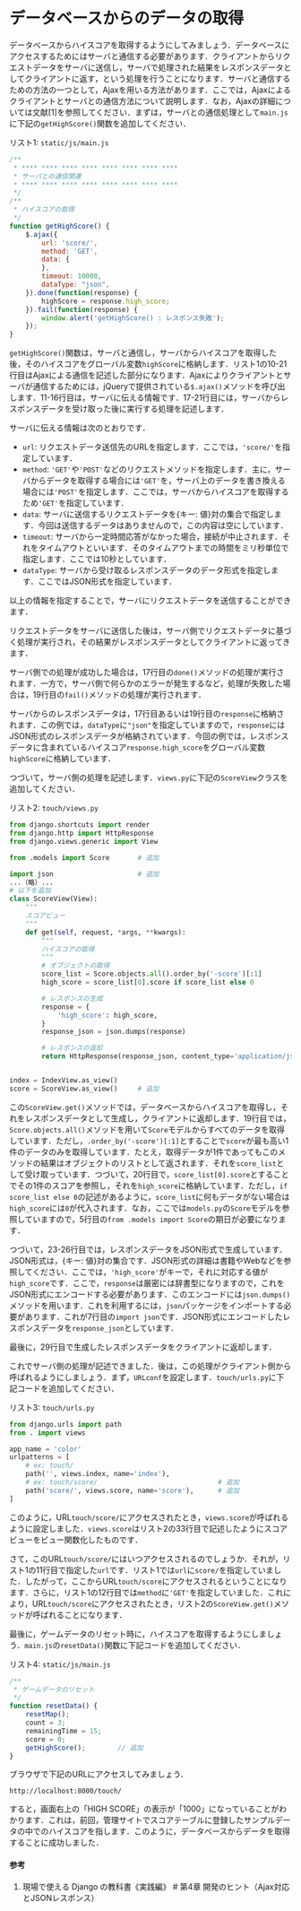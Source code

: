 # データベースからのデータの取得

データベースからハイスコアを取得するようにしてみましょう．データベースにアクセスするためにはサーバと通信する必要があります．クライアントからリクエストデータをサーバに送信し，サーバで処理された結果をレスポンスデータとしてクライアントに返す，という処理を行うことになります．サーバと通信するための方法の一つとして，Ajaxを用いる方法があります．ここでは，Ajaxによるクライアントとサーバとの通信方法について説明します．なお，Ajaxの詳細については文献[1]を参照してください．まずは，サーバとの通信処理として`main.js`に下記の`getHighScore()`関数を追加してください．

リスト1: `static/js/main.js`
```js
/**
 * **** **** **** **** **** **** **** ****
 * サーバとの通信関連
 * **** **** **** **** **** **** **** ****
 */
/**
 * ハイスコアの取得
 */
function getHighScore() {
    $.ajax({
        url: 'score/',
        method: 'GET',
        data: {
        },
        timeout: 10000,
        dataType: "json",
    }).done(function(response) {
        highScore = response.high_score;
    }).fail(function(response) {
        window.alert('getHighScore() : レスポンス失敗');
    });
}
```

`getHighScore()`関数は，サーバと通信し，サーバからハイスコアを取得した後，そのハイスコアをグローバル変数`highScore`に格納します．リスト1の10-21行目はAjaxによる通信を記述した部分になります．Ajaxによりクライアントとサーバが通信するためには，jQueryで提供されている`$.ajax()`メソッドを呼び出します．11-16行目は，サーバに伝える情報です．17-21行目には，サーバからレスポンスデータを受け取った後に実行する処理を記述します．

サーバに伝える情報は次のとおりです．

- `url`: リクエストデータ送信先のURLを指定します．ここでは，`'score/'`を指定しています．
- `method`: `'GET'`や`'POST'`などのリクエストメソッドを指定します．主に，サーバからデータを取得する場合には`'GET'`を，サーバ上のデータを書き換える場合には`'POST'`を指定します．ここでは，サーバからハイスコアを取得するため`'GET'`を指定しています．
- `data`: サーバに送信するリクエストデータを{キー: 値}対の集合で指定します．今回は送信するデータはありませんので，この内容は空にしています．
- `timeout`: サーバから一定時間応答がなかった場合，接続が中止されます．それをタイムアウトといいます．そのタイムアウトまでの時間をミリ秒単位で指定します．ここでは10秒としています．
- `dataType`: サーバから受け取るレスポンスデータのデータ形式を指定します．ここではJSON形式を指定しています．

以上の情報を指定することで，サーバにリクエストデータを送信することができます．

リクエストデータをサーバに送信した後は，サーバ側でリクエストデータに基づく処理が実行され，その結果がレスポンスデータとしてクライアントに返ってきます．

サーバ側での処理が成功した場合は，17行目の`done()`メソッドの処理が実行されます．一方で，サーバ側で何らかのエラーが発生するなど，処理が失敗した場合は，19行目の`fail()`メソッドの処理が実行されます．

サーバからのレスポンスデータは，17行目あるいは19行目の`response`に格納されます．この例では，`dataType`に`"json"`を指定していますので，`response`にはJSON形式のレスポンスデータが格納されています．今回の例では，レスポンスデータに含まれているハイスコア`response.high_score`をグローバル変数`highScore`に格納しています．


つづいて，サーバ側の処理を記述します．`views.py`に下記の`ScoreView`クラスを追加してください．

リスト2: `touch/views.py`
```py
from django.shortcuts import render
from django.http import HttpResponse
from django.views.generic import View

from .models import Score       # 追加

import json                     # 追加
...（略）...
# 以下を追加
class ScoreView(View):
    """
    スコアビュー
    """
    def get(self, request, *args, **kwargs):
        """
        ハイスコアの取得
        """
        # オブジェクトの取得
        score_list = Score.objects.all().order_by('-score')[:1]
        high_score = score_list[0].score if score_list else 0

        # レスポンスの生成
        response = {
            'high_score': high_score,
        }
        response_json = json.dumps(response)

        # レスポンスの返却
        return HttpResponse(response_json, content_type='application/json')


index = IndexView.as_view()
score = ScoreView.as_view()		# 追加
```

この`ScoreView.get()`メソッドでは，データベースからハイスコアを取得し，それをレスポンスデータとして生成し，クライアントに返却します．19行目では，`Score.objects.all()`メソッドを用いて`Score`モデルからすべてのデータを取得しています．ただし，`.order_by('-score')[:1]`とすることで`score`が最も高い1件のデータのみを取得しています．たとえ，取得データが1件であってもこのメソッドの結果はオブジェクトのリストとして返されます．それを`score_list`として受け取っています．つづいて，20行目で，`score_list[0].score`とすることでその1件のスコアを参照し，それを`high_score`に格納しています．ただし，`if score_list else 0`の記述があるように，`score_list`に何もデータがない場合は`high_score`には`0`が代入されます．なお，ここでは`models.py`の`Score`モデルを参照していますので，5行目の`from .models import Score`の期日が必要になります．

つづいて，23-26行目では，レスポンスデータをJSON形式で生成しています．JSON形式は，{キー: 値}対の集合です．JSON形式の詳細は書籍やWebなどを参照してください．ここでは，`'high_score'`がキーで，それに対応する値が`high_score`です．ここで，`response`は厳密には辞書型になりますので，これをJSON形式にエンコードする必要があります．このエンコードには`json.dumps()`メソッドを用います．これを利用するには，`json`パッケージをインポートする必要があります．これが7行目の`import json`です．JSON形式にエンコードしたレスポンスデータを`response_json`としています．

最後に，29行目で生成したレスポンスデータをクライアントに返却します．

これでサーバ側の処理が記述できました．後は，この処理がクライアント側から呼ばれるようにしましょう．まず，`URLconf`を設定します．`touch/urls.py`に下記コードを追加してください．

リスト3: `touch/urls.py`
```py
from django.urls import path
from . import views

app_name = 'color'
urlpatterns = [
    # ex: touch/
    path('', views.index, name='index'),
    # ex: touch/score/								# 追加
    path('score/', views.score, name='score'),		# 追加
]
```

このように，URL`touch/score/`にアクセスされたとき，`views.score`が呼ばれるように設定しました．`views.score`はリスト2の33行目で記述したようにスコアビューをビュー関数化したものです．

さて，このURL`touch/score/`にはいつアクセスされるのでしょうか．それが，リスト1の11行目で指定した`url`です．リスト1では`url`に`score/`を指定していました．したがって，ここからURL`touch/score`にアクセスされるということになります．さらに，リスト1の12行目では`method`に`'GET'`を指定していました．これにより，URL`touch/score`にアクセスされたとき，リスト2の`ScoreView.get()`メソッドが呼ばれることになります．

最後に，ゲームデータのリセット時に，ハイスコアを取得するようにしましょう．`main.js`の`resetData()`関数に下記コードを追加してください．

リスト4: `static/js/main.js`
```js
/**
 * ゲームデータのリセット
 */
function resetData() {
    resetMap();
    count = 3;
    remainingTime = 15;
    score = 0;
    getHighScore();        // 追加
}
```

ブラウザで下記のURLにアクセスしてみましょう．

`http://localhost:8000/touch/`

すると，画面右上の「HIGH SCORE」の表示が「1000」になっていることがわかります．これは，前回，管理サイトでスコアテーブルに登録したサンプルデータの中でのハイスコアを指します．このように，データベースからデータを取得することに成功しました．

#### 参考
1. 現場で使える Django の教科書《実践編》 # 第4章 開発のヒント（Ajax対応とJSONレスポンス）
